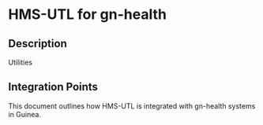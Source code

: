 # HMS-UTL for gn-health

## Description

Utilities

## Integration Points

This document outlines how HMS-UTL is integrated with gn-health systems in Guinea.
